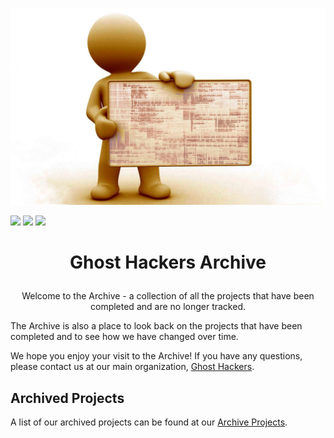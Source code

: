 <picture align="center"><img src="/profile/Inv Ghost Hackers.jpg" style="max-width: 100%;" /></picture>

<img src="https://img.shields.io/badge/repos-1-blue?style=plastic" /> <img src="https://img.shields.io/badge/admin-1-red?style=plastic" /> <img src="https://img.shields.io/badge/maintainers-0-orange?style=plastic" />

# <p align="center">Ghost Hackers Archive</p>
<p align="center">Welcome to the Archive - a collection of all the projects that have been completed and are no longer tracked.</p>

The Archive is also a place to look back on the projects that have been completed and to see how we have changed over time.

We hope you enjoy your visit to the Archive! If you have any questions, please contact us at our main organization, [Ghost Hackers](https://github.com/Ghost-Hackers).

## Archived Projects
A list of our archived projects can be found at our [Archive Projects](https://github.com/Ghost-Hackers-Archive/repositories).
